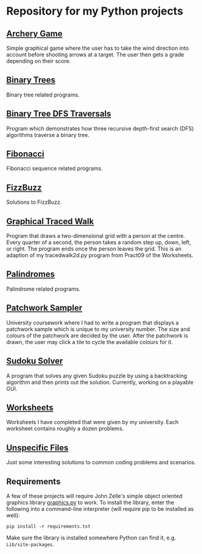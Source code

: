 Repository for my Python projects
===
[Archery Game](https://github.com/Dagonite/python-projects/tree/main/Archery%20Game)
---
Simple graphical game where the user has to take the wind direction into account before shooting arrows at a target. The user then gets a grade depending on their score.

[Binary Trees](https://github.com/Dagonite/python-projects/tree/main/Binary%20Trees)
---
Binary tree related programs.

[Binary Tree DFS Traversals](https://github.com/Dagonite/python-projects/tree/main/Binary%20Tree%20DFS%20Traversals)
---
Program which demonstrates how three recursive depth-first search (DFS) algorithms traverse a binary tree.

[Fibonacci](https://github.com/Dagonite/python-projects/tree/main/Fibonacci)
---
Fibonacci sequence related programs.

[FizzBuzz](https://github.com/Dagonite/python-projects/tree/main/FizzBuzz)
---
Solutions to FizzBuzz.

[Graphical Traced Walk](https://github.com/Dagonite/python-projects/tree/main/Graphical%20Traced%20Walk)
---
Program that draws a two-dimensional grid with a person at the centre. Every quarter of a second, the person takes a random step up, down, left, or right. The program ends once the person leaves the grid. This is an adaption of my tracedwalk2d.py program from Pract09 of the Worksheets.

[Palindromes](https://github.com/Dagonite/python-projects/tree/main/Palindromes)
---
Palindrome related programs.

[Patchwork Sampler](https://github.com/Dagonite/python-projects/tree/main/Patchwork%20Sampler)
---
University coursework where I had to write a program that displays a patchwork sample which is unique to my university number. The size and colours of the patchwork are decided by the user. After the patchwork is drawn, the user may click a tile to cycle the available colours for it.

[Sudoku Solver](https://github.com/Dagonite/python-projects/tree/main/Sudoku%20Solver)
---
A program that solves any given Sudoku puzzle by using a backtracking algorithm and then prints out the solution. Currently, working on a playable GUI.

[Worksheets](https://github.com/Dagonite/python-projects/tree/main/Worksheets)
---
Worksheets I have completed that were given by my university. Each worksheet contains roughly a dozen problems.

[Unspecific Files](https://github.com/Dagonite/python-projects/tree/main/Unspecific%20Files)
---
Just some interesting solutions to common coding problems and scenarios.

Requirements
---
A few of these projects will require John Zelle's simple object oriented graphics library [graphics.py](https://mcsp.wartburg.edu/zelle/python/graphics.py) to work. To install the library, enter the following into a command-line interpreter (will require pip to be installed as well):

```
pip install -r requirements.txt
```

Make sure the library is installed somewhere Python can find it, e.g. `Lib/site-packages`.
